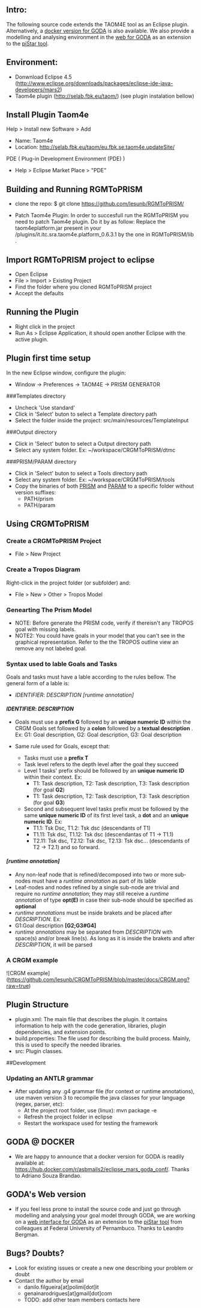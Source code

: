 ## Intro: 

The following source code extends the TAOM4E tool as an Eclipse plugin. Alternatively, a [docker version for GODA](https://hub.docker.com/r/asbmails2/eclipse_mars_goda_conf/) is also available. We also provide a modelling and analysing environment in the [web for GODA](https://pistargoda.herokuapp.com) as an extension to the [piStar tool](http://www.cin.ufpe.br/%7Ejhcp/pistar/#).

## Environment:

* Donwnload Eclipse 4.5 (http://www.eclipse.org/downloads/packages/eclipse-ide-java-developers/mars2)
* Taom4e plugin (http://selab.fbk.eu/taom/) (see plugin instalation bellow)

## Install Plugin Taom4e

Help > Install new Software > Add 

 * Name: Taom4e
 * Location: http://selab.fbk.eu/taom/eu.fbk.se.taom4e.updateSite/

PDE ( Plug-in Development Environment (PDE) )

 * Help > Eclipse Market Place > "PDE"

## Building and Running RGMToPRISM

 * clone the repo: 
  $ git clone https://github.com/lesunb/RGMToPRISM/ 

 * Patch Taom4e Plugin:
  In order to succesfull run the RGMToPRISM you need to patch Taom4e plugin. Do it by as follow:
   Replace the taom4eplatform.jar present in your <eclipse folder>/plugins/it.itc.sra.taom4e.platform_0.6.3.1 by the one in RGMToPRISM/lib .


## Import RGMToPRISM project to eclipse

 * Open Eclipse
 * File > Import > Existing Project
 * Find the folder where you cloned RGMToPRISM project
 * Accept the defaults
 
## Running the Plugin

 * Right click in the project
 * Run As > Eclipse Application, it should open another Eclipse with the active plugin.

## Plugin first time setup

 In the new Eclipse window, configure the plugin:
  * Window -> Preferences -> TAOM4E -> PRISM GENERATOR

###Templates directory

 * Uncheck 'Use standard'
 * Click in 'Select' buton to select a Template directory path
 * Select the folder inside the project: src/main/resources/TemplateInput

###Output directory

 * Click in 'Select' buton to select a Output directory path
 * Select any system folder. Ex: ~/workspace/CRGMToPRISM/dtmc

###PRISM/PARAM directory

 * Click in 'Select' buton to select a Tools directory path
 * Select any system folder. Ex: ~/workspace/CRGMToPRISM/tools
 * Copy the binaries of both [PRISM](http://www.prismmodelchecker.org/download.php) and [PARAM](http://depend.cs.uni-sb.de/tools/param/) to a specific folder without version suffixes:
	* PATH/prism
	* PATH/param

## Using CRGMToPRISM

### Create a CRGMToPRISM Project

 * File > New Project


### Create a Tropos Diagram

Right-click in the project folder (or subfolder) and:
 * File > New > Other > Tropos Model


### Genearting The Prism Model

* NOTE: Before generate the PRISM code,  verify if thereisn't any TROPOS goal with missing labels.
* NOTE2: You could have goals in your model that you can't see in the graphical representation. Refer to the the TROPOS outline view an remove any not labeled goal.

### Syntax used to lable Goals and Tasks 

Goals and tasks must have a lable according to the rules bellow. The general form of a lable is:

* *IDENTIFIER*: *DESCRIPTION* *[runtime annotation]*

#### *IDENTIFIER*: *DESCRIPTION*

* Goals must use a **prefix G** followed by an **unique numeric ID** within the CRGM Goals set followed by a **colon** followed by a **textual description** . Ex: G1: Goal description, G2: Goal description, G3: Goal description

* Same rule used for Goals, except that:
	* Tasks must use a **prefix T** 
	* Task level refers to the depth level after the goal they succeed
	* Level 1 tasks' prefix should be followed by an **unique numeric ID** within their context. Ex:
		* T1: Task description, T2: Task description, T3: Task description (for goal **G2**)
		* T1: Task description, T2: Task description, T3: Task description (for goal **G3**)
	* Second and subsequent level tasks prefix must be followed by the same **unique numeric ID** of its first level task, a **dot** and an **unique numeric ID**. Ex:
		* T1.1: Tsk Dsc, T1.2: Tsk dsc (descendants of T1)
		* T1.11: Tsk dsc, T1.12: Tsk dsc (descendantas of T1 -> T1.1) 
		* T2.11: Tsk dsc, T2.12: Tsk dsc, T2.13: Tsk dsc... (descendants of T2 -> T2.1) and so forward.

#### *[runtime annotation]*

* Any non-leaf node that is refined/decomposed into two or more sub-nodes must have a *runtime annotation* as part of its lable
* Leaf-nodes and nodes refined by a single sub-node are trivial and require no *runtime annotation*; they may still receive a *runtime annotation* of type **opt(E)** in case their sub-node should be specified as **optional**
* *runtime annotations* must be inside brakets and be placed after *DESCRIPTION*. Ex:
* G1:Goal description **[G2;G3#G4]**
* *runtime annotations* may be separated from *DESCRIPTION* with space(s) and/or break line(s). As long as it is inside the brakets and after *DESCRIPTION*, it will be parsed

### A CRGM example

![CRGM example]
(https://github.com/lesunb/CRGMToPRISM/blob/master/docs/CRGM.png?raw=true)


## Plugin Structure

* plugin.xml: The main file that describes the plugin. It contains information to help with the code generation, libraries, plugin dependencies, and extension points.
* build.properties: The file used for describing the build process. Mainly, this is used to specify the needed libraries.
* src: Plugin classes.

##Development

### Updating an ANTLR grammar

* After updating any .g4 grammar file (for context or runtime annotations), use maven version 3 to recompile the java classes for your language (regex, parser, etc):
	* At the project root folder, use (linux): mvn package -e
	* Refresh the project folder in eclipse
	* Restart the workspace used for testing the framework

## GODA @ DOCKER

* We are happy to announce that a docker version for GODA is readily available at: https://hub.docker.com/r/asbmails2/eclipse_mars_goda_conf/. Thanks to Adriano Souza Brandao.

## GODA's Web version

* If you feel less prone to install the source code and just go through modelling and analysing your goal model through GODA, we are working on a [web interface for GODA](https://pistargoda.herokuapp.com) as an extension to the [piStar tool](http://www.cin.ufpe.br/%7Ejhcp/pistar/#) from colleagues at Federal University of Pernambuco. Thanks to Leandro Bergman.

## Bugs? Doubts?

* Look for existing issues or create a new one describing your problem or doubt
* Contact the author by email
	* danilo.filgueira[at]polimi[dot]it
	* genainarodrigues[at]gmail[dot]com
	* TODO: add other team members contacts here
